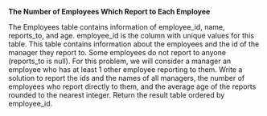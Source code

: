 **The Number of Employees Which Report to Each Employee**

The Employees table contains information of employee_id, name, reports_to, and age.
employee_id is the column with unique values for this table.
This table contains information about the employees and the id of the manager they report to. Some employees do not report to anyone (reports_to is null). 
For this problem, we will consider a manager an employee who has at least 1 other employee reporting to them.
Write a solution to report the ids and the names of all managers, the number of employees who report directly to them, and the average age of the reports rounded to the nearest integer.
Return the result table ordered by employee_id.
